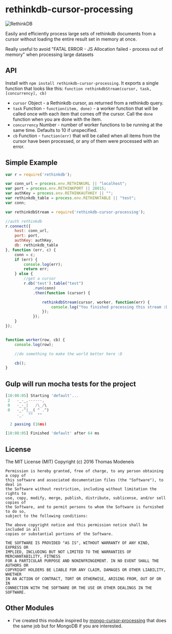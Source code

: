 # rethinkdb-cursor-processing

![RethinkDB](https://rethinkdb.com/assets/images/docs/api_illustrations/quickstart.png)

Easily and efficiently process large sets of rethinkdb documents from a cursor without loading the entire result set in memory at once.

Really useful to avoid "FATAL ERROR - JS Allocation failed - process out of memory" when processing large datasets

## API

Install with `npm install rethinkdb-cursor-processing`. It exports a single
function that looks like this: `function rethinkdbStream(cursor, task, [concurrency], cb)`

* `cursor` Object - a Rethinkdb cursor, as returned from a rethinkdb query.
* `task` Function - `function(item, done)` - a worker function that will be
   called once with each item that comes off the cursor. Call the `done`
   function when you are done with the item.
* `concurrency` Number - number of worker functions to be running at the same time.
   Defaults to 10 if unspecified.
* `cb` Function - `function(err)` that will be called when all items from the
   cursor have been processed, or any of them were processed with an error.

## Simple Example

```js
var r = require('rethinkdb');

var conn_url = process.env.RETHINKURL || "localhost";
var port = process.env.RETHINKPORT || 28015;
var authKey = process.env.RETHINKAUTHKEY || "";
var rethinkdb_table = process.env.RETHINKTABLE || "test";
var conn;

var rethinkdbStream = require('rethinkdb-cursor-processing');

//auth rethinkdb
r.connect({
    host: conn_url,
    port: port,
    authKey: authKey,
    db: rethinkdb_table
}, function (err, c) {
    conn = c;
    if (err) {
        console.log(err);
        return err;
    } else {
        //get a cursor
        r.db('test').table("test")
            .run(conn)
            .then(function (cursor) {

                rethinkdbStream(cursor, worker, function(err) {
                    console.log("You finished processing this stream :D")
                });
            });
    }
});


function worker(row, cb) {
    console.log(row);

    //do something to make the world better here :D

    cb();
}
```


## Gulp will run mocha tests for the project 

```js
[10:08:05] Starting 'default'...
 2   -_-_,------,
 0   -_-_|   /\_/\ 
 0   -_-^|__( ^ .^) 
     -_-  ""  "" 

  2 passing (16ms)

[10:08:05] Finished 'default' after 64 ms
```


## License 
The MIT License (MIT)
Copyright (c) 2016 Thomas Modeneis
```
Permission is hereby granted, free of charge, to any person obtaining a copy of
this software and associated documentation files (the "Software"), to deal in
the Software without restriction, including without limitation the rights to
use, copy, modify, merge, publish, distribute, sublicense, and/or sell copies of
the Software, and to permit persons to whom the Software is furnished to do so,
subject to the following conditions:

The above copyright notice and this permission notice shall be included in all
copies or substantial portions of the Software.

THE SOFTWARE IS PROVIDED "AS IS", WITHOUT WARRANTY OF ANY KIND, EXPRESS OR
IMPLIED, INCLUDING BUT NOT LIMITED TO THE WARRANTIES OF MERCHANTABILITY, FITNESS
FOR A PARTICULAR PURPOSE AND NONINFRINGEMENT. IN NO EVENT SHALL THE AUTHORS OR
COPYRIGHT HOLDERS BE LIABLE FOR ANY CLAIM, DAMAGES OR OTHER LIABILITY, WHETHER
IN AN ACTION OF CONTRACT, TORT OR OTHERWISE, ARISING FROM, OUT OF OR IN
CONNECTION WITH THE SOFTWARE OR THE USE OR OTHER DEALINGS IN THE SOFTWARE.
```

## Other Modules
* I've created this module inspired by [mongo-cursor-processing](https://github.com/jergason/mongo-cursor-processing) that does the same job but for MongoDB if you are interested.